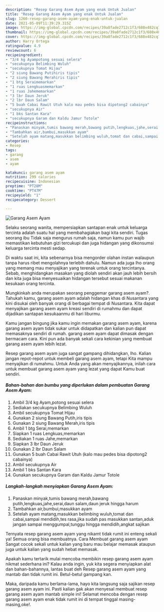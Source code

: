 ```yaml
---
description: "Resep Garang Asem Ayam yang enak Untuk Jualan"
title: "Resep Garang Asem Ayam yang enak Untuk Jualan"
slug: 1260-resep-garang-asem-ayam-yang-enak-untuk-jualan
date: 2021-05-09T11:39:29.315Z
image: https://img-global.cpcdn.com/recipes/39a8fade2712c1f3/680x482cq70/garang-asem-ayam-foto-resep-utama.jpg
thumbnail: https://img-global.cpcdn.com/recipes/39a8fade2712c1f3/680x482cq70/garang-asem-ayam-foto-resep-utama.jpg
cover: https://img-global.cpcdn.com/recipes/39a8fade2712c1f3/680x482cq70/garang-asem-ayam-foto-resep-utama.jpg
author: Harry Ortega
ratingvalue: 4.9
reviewcount: 6
recipeingredient:
- "3/4 kg Ayampotong sesuai selera"
- "secukupnya Belimbing Wuluh"
- "secukupnya Tomat Hijau"
- "2 siung Bawang Putihiris tipis"
- "2 siung Bawang Merahiris tipis"
- "1 btg Seraimemarkan"
- "1 ruas Lengkuasmemarkan"
- "1 ruas Jahememarkan"
- "3 lbr Daun Jeruk"
- "2 lbr Daun Salam"
- "5 buah Cabai Rawit Utuh kalo mau pedes bisa dipotong2 cabainya"
- "secukupnya Air"
- "1 bks Santan Kara"
- "secukupnya Garam dan Kaldu Jamur Totole"
recipeinstructions:
- "Panaskan minyak,tumis bawang merah,bawang putih,lengkuas,jahe,serai,daun salam,daun jeruk hingga harum"
- "Tambahkan air,bumbui,masukkan ayam"
- "Setelah ayam matang,masukkan belimbing wuluh,tomat dan cabai,sampai mendidih,tes rasa,jika sudah pas masukkan santan,aduk jangan sampai menggumpal,tunggu hingga mendidih,angkat sajikan"
categories:
- Resep
tags:
- garang
- asem
- ayam

katakunci: garang asem ayam 
nutrition: 299 calories
recipecuisine: Indonesian
preptime: "PT28M"
cooktime: "PT47M"
recipeyield: "1"
recipecategory: Dessert

---
```



![Garang Asem Ayam](https://img-global.cpcdn.com/recipes/39a8fade2712c1f3/680x482cq70/garang-asem-ayam-foto-resep-utama.jpg)

Selaku seorang wanita, mempersiapkan santapan enak untuk keluarga tercinta adalah suatu hal yang membahagiakan bagi kita sendiri. Tugas seorang ibu Tidak saja mengurus rumah saja, namun kamu pun wajib memastikan kebutuhan gizi tercukupi dan juga hidangan yang dikonsumsi keluarga tercinta mesti sedap.

Di waktu  saat ini, kita sebenarnya bisa mengorder olahan instan walaupun tanpa harus ribet mengolahnya terlebih dahulu. Namun ada juga lho orang yang memang mau menyajikan yang terenak untuk orang tercintanya. Sebab, menghidangkan masakan yang diolah sendiri akan jauh lebih bersih dan kita juga bisa menyesuaikan hidangan tersebut sesuai makanan kesukaan orang tercinta. 



Mungkinkah anda merupakan seorang penggemar garang asem ayam?. Tahukah kamu, garang asem ayam adalah hidangan khas di Nusantara yang kini disukai oleh banyak orang di berbagai tempat di Nusantara. Kita dapat menyajikan garang asem ayam kreasi sendiri di rumahmu dan dapat dijadikan santapan kesukaanmu di hari liburmu.

Kamu jangan bingung jika kamu ingin memakan garang asem ayam, karena garang asem ayam tidak sukar untuk didapatkan dan kalian pun dapat memasaknya sendiri di rumah. garang asem ayam dapat dimasak dengan bermacam cara. Kini pun ada banyak sekali cara kekinian yang membuat garang asem ayam lebih lezat.

Resep garang asem ayam juga sangat gampang dihidangkan, lho. Kalian jangan repot-repot untuk membeli garang asem ayam, tetapi Kita mampu menyajikan di rumahmu. Untuk Anda yang akan menyajikannya, inilah cara untuk membuat garang asem ayam yang lezat yang dapat Kamu buat sendiri.

<!--inarticleads1-->

##### Bahan-bahan dan bumbu yang diperlukan dalam pembuatan Garang Asem Ayam:

1. Ambil 3/4 kg Ayam,potong sesuai selera
1. Sediakan secukupnya Belimbing Wuluh
1. Ambil secukupnya Tomat Hijau
1. Gunakan 2 siung Bawang Putih,iris tipis
1. Gunakan 2 siung Bawang Merah,iris tipis
1. Ambil 1 btg Serai,memarkan
1. Siapkan 1 ruas Lengkuas,memarkan
1. Sediakan 1 ruas Jahe,memarkan
1. Siapkan 3 lbr Daun Jeruk
1. Gunakan 2 lbr Daun Salam
1. Gunakan 5 buah Cabai Rawit Utuh (kalo mau pedes bisa dipotong2 cabainya)
1. Ambil secukupnya Air
1. Ambil 1 bks Santan Kara
1. Gunakan secukupnya Garam dan Kaldu Jamur Totole




<!--inarticleads2-->

##### Langkah-langkah menyiapkan Garang Asem Ayam:

1. Panaskan minyak,tumis bawang merah,bawang putih,lengkuas,jahe,serai,daun salam,daun jeruk hingga harum
1. Tambahkan air,bumbui,masukkan ayam
1. Setelah ayam matang,masukkan belimbing wuluh,tomat dan cabai,sampai mendidih,tes rasa,jika sudah pas masukkan santan,aduk jangan sampai menggumpal,tunggu hingga mendidih,angkat sajikan




Ternyata resep garang asem ayam yang nikamt tidak rumit ini enteng sekali ya! Semua orang bisa membuatnya. Cara Membuat garang asem ayam Sangat cocok sekali untuk kalian yang baru mau belajar memasak ataupun juga untuk kalian yang sudah hebat memasak.

Apakah kamu tertarik mulai mencoba membikin resep garang asem ayam nikmat sederhana ini? Kalau anda ingin, yuk kita segera menyiapkan alat dan bahan-bahannya, lantas buat deh Resep garang asem ayam yang mantab dan tidak rumit ini. Betul-betul gampang kan. 

Maka, daripada kamu berlama-lama, hayo kita langsung saja sajikan resep garang asem ayam ini. Pasti kalian gak akan menyesal membuat resep garang asem ayam mantab simple ini! Selamat mencoba dengan resep garang asem ayam enak tidak rumit ini di tempat tinggal masing-masing,oke!.

